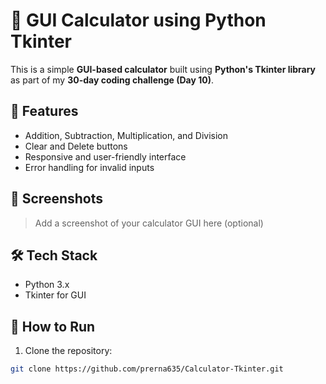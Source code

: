 # 🧮 GUI Calculator using Python Tkinter

This is a simple **GUI-based calculator** built using **Python's Tkinter library** as part of my **30-day coding challenge (Day 10)**.

## 🔧 Features
- Addition, Subtraction, Multiplication, and Division
- Clear and Delete buttons
- Responsive and user-friendly interface
- Error handling for invalid inputs

## 📸 Screenshots
> Add a screenshot of your calculator GUI here (optional)

## 🛠️ Tech Stack
- Python 3.x
- Tkinter for GUI

## 📁 How to Run

1. Clone the repository:
```bash
git clone https://github.com/prerna635/Calculator-Tkinter.git
